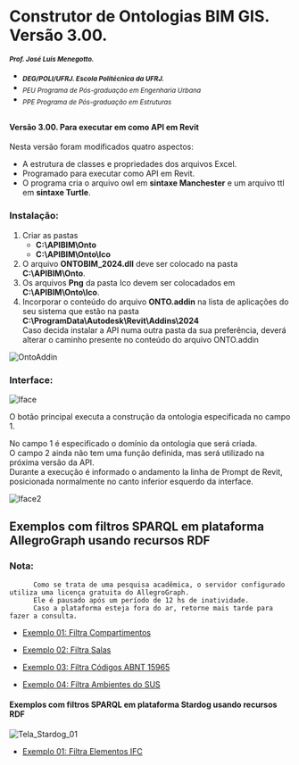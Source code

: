 # Construtor de Ontologias BIM GIS. Versão 3.00.
<sub> **_Prof. José Luis Menegotto._**</sub> 
+ <sub> **_DEG/POLI/UFRJ. Escola Politécnica da UFRJ._**</sub>
+ <sub> _PEU Programa de Pós-graduação em Engenharia Urbana_</sub>
+ <sub> _PPE Programa de Pós-graduação em Estruturas_</sub>
## 
#### Versão 3.00. Para executar em como API em Revit 
Nesta versão foram modificados quatro aspectos:  
 
 * A estrutura de classes e propriedades dos arquivos Excel.  
 * Programado para executar como API em Revit.  
 * O programa cria o arquivo owl em **sintaxe Manchester** e um arquivo ttl em **sintaxe Turtle**.

### Instalação:
 1. Criar as pastas  
      * **C:\APIBIM\Onto**  
      * **C:\APIBIM\Onto\Ico**  
 2. O arquivo **ONTOBIM_2024.dll** deve ser colocado na pasta **C:\APIBIM\Onto**.  
 3. Os arquivos **Png** da pasta Ico devem ser colocadados em **C:\APIBIM\Onto\Ico**.  
 4. Incorporar o conteúdo do arquivo **ONTO.addin** na lista de aplicações do seu sistema que estão na pasta **C:\ProgramData\Autodesk\Revit\Addins\2024**  
    Caso decida instalar a API numa outra pasta da sua preferência, deverá alterar o caminho presente no conteúdo do arquivo ONTO.addin  

![OntoAddin](https://github.com/user-attachments/assets/77f41887-582a-409d-8782-51179bcf8e6f)

### Interface:

![Iface](https://github.com/user-attachments/assets/66a63096-3c9e-42e0-a036-4d1e134de7a2)

O botão principal executa a construção da ontologia especificada no campo 1.

No campo 1 é especificado o domínio da ontologia que será criada.  
O campo 2 ainda não tem uma função definida, mas será utilizado na próxima versão da API.  
Durante a execução é informado o andamento la linha de Prompt de Revit, posicionada normalmente no canto inferior esquerdo da interface.

![Iface2](https://github.com/user-attachments/assets/78d6d549-5189-4757-89c7-174a65a926e9)


## **Exemplos com filtros SPARQL em plataforma AllegroGraph usando recursos RDF**
### Nota:
          Como se trata de uma pesquisa acadêmica, o servidor configurado utiliza uma licença gratuita do AllegroGraph.  
          Ele é pausado após um período de 12 hs de inatividade.  
          Caso a plataforma esteja fora do ar, retorne mais tarde para fazer a consulta. 

- [Exemplo 01: Filtra Compartimentos](https://ag12pnceqjh5hmxu.allegrograph.cloud/webview/repositories/BIM/exec-query/anonymous/0bPosp-_jUoqS11H-tBo4/results?text=Select+%3Fcomp+%3Fnome+%3Fcod+%3Ftema+%3Fdes+%3Fem+%3Fcat+%3Fid+%3Farea%0AWhere%0A%7B%0A+++%3Fcomp+a+arq%3AQuarto%3B%0A+++++++++arq%3Atema+++++++++%3Ftema+%3B+%0A+++++++++arq%3Adescri%C3%A7%C3%A3o++++%3Fdes++%3B+%0A+++++++++arq%3A%C3%A9.dentro.de++%3Fem+++%3B%0A+++++++++arq%3A%C3%A9.categoria++%3Fcat++%3B%0A+++++++++arq%3Atem.ID+++++++%3Fid+++%3B%0A+++++++++arq%3A%C3%A1rea+++++++++%3Farea+%3B%0A+++++++++arq%3Anome+++++++++%3Fnome+%3B+++++++++++++++++%0A+++++++++arq%3Ac%C3%B3digo+++++++%3Fcod++.%0A%7D&language=SPARQL)

- [Exemplo 02: Filtra Salas](https://ag12pnceqjh5hmxu.allegrograph.cloud/webview/repositories/BIM/exec-query/anonymous/YNDFVHLWW1LzJKe5shtt5/results?text=select+%3Fem+%3Ftema+%3Fsala+%3Fcod+%3Fare%0Awhere+%0A%7B%0A+++%3Fsala+arq%3Ac%C3%B3digo+%3Fcod+%3B%0A+++++++++arq%3A%C3%A1rea+++%3Fare+%3B%0A+++++++++arq%3Atema+++%3Ftema%3B%0A+++++++++arq%3A%C3%A9.dentro.de+%3Fem.%0A%7D%0Aorder+by+%3Fem+%3Fare&language=SPARQL)

- [Exemplo 03: Filtra Códigos ABNT 15965](https://ag12pnceqjh5hmxu.allegrograph.cloud/webview/repositories/BIM/exec-query/anonymous/igfWPfdih3PkStlcIuNJX/results?text=SELECT+DISTINCT++%3Felem+%3Fcod+%3Fdescr+%0AWhere%0A%7B%0A++++++++%3Felem++abnt%3Ac%C3%B3digo-nbr+%3Fcod+%3B%0A+++++++++++++++abnt%3Adescri%C3%A7%C3%A3o+%3Fdescr.%0A%7D%0Aorder+by+%3Fcod&language=SPARQL)

- [Exemplo 04: Filtra Ambientes do SUS](https://ag12pnceqjh5hmxu.allegrograph.cloud/webview/repositories/BIM/exec-query/anonymous/eAkjEl3DoPRShdkKGrAHs/results?text=Select+distinct+%3Felem+%3Fsus+%3Fset+%3Fem%0AWhere%0A%7B%0A+++%3Felem++arq%3Adescri%C3%A7%C3%A3o++%3Fsus+.%0A+++filter+%28contains+%28str+%28%3Fsus%29%2C+%22SUS%22%29%29%0A%7D%0Aorder+by+%3Felem&language=SPARQL)

#### **Exemplos com filtros SPARQL em plataforma Stardog usando recursos RDF**

![Tela_Stardog_01](https://github.com/JLMenegotto/OntologiaBIM/assets/9437020/97afb135-f525-4887-a92f-cd68f006c1db)

- [Exemplo 01: Filtra Elementos IFC](https://cloud.stardog.com/share/fe71d0581acbde7b)


